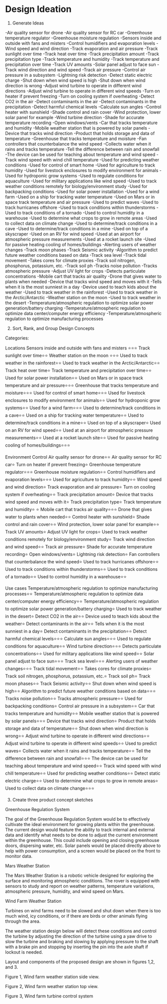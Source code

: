 # Design Ideation
1. Generate Ideas

-Air quality sensor for drone
-Air quality sensor for RC car
-Greenhouse temperature regulator
-Greenhouse moisture regulation
-Sensors inside and outside with fans and misters
-Control humidifiers and evaporation levels
-Wind speed and wind direction
-Track evaporation and air pressure
-Track sunlight over time
-Track heat over time
-Track precipitation amount
-Track precipitation type
-Track temperature and humidity
-Track temperature and precipitation over time
-Track UV amounts
-Solar panel adjust to face sun
-Track wind direction and wind speed
-Track air pressure
-Control air pressure in a subsystem
-Lightning risk detection
-Detect static electric charge
-Shut down when wind speed is high
-Shut down when wind direction is wrong
-Adjust wind turbine to operate in different wind directions
-Adjust wind turbine to operate in different wind speeds
-Turn on heater if prevent freezing
-Turn on cooling system if overheating
-Detect CO2 in the air
-Detect contaminants in the air
-Detect contaminants in the precipitation
-Detect harmful chemical levels
-Calculate sun angles
-Control heater with sunshield
-Shade control and rain cover
-Wind protection, lower solar panel for example
-Wind turbine direction
-Shade for accurate temperature recording
-Open windows/vents
-Car that tracks temperature and humidity
-Mobile weather station that is powered by solar panels
-Device that tracks wind direction
-Product that holds storage and data of temperature
-Greenhouse that tracks temperature and moisture
-Fan controllers that counterbalance the wind speed
-Collects water when it rains and tracks temperature
-Tell the difference between rain and snowfall
-The device can be used for teaching about temperature and wind speed
-Track wind speed with wind chill temperature
-Used for predicting weather conditions
-Used for control of smart home
-Used for agriculture to track humidity
-Used for livestock enclosures to modify environment for animals
-Used for hydroponic grow systems
-Used to regulate conditions for aquaculture
-Used for military applications like wind speed
-Used to track weather conditions remotely for biology/environment study
-Used for backpacking conditions
-Used for solar power installation
-Used for a wind farm
-Used on a ship for tracking water temperature
-Used on Mars or in space track temperature and air pressure
-Used to predict waves
-Used to track hurricanes offshore
-Used to track conditions within thunderstorms
-Used to track conditions of a tornado
-Used to control humidity in a warehouse
-Used to determine what crops to grow in remote areas
-Used to collect data on climate change
-Used to determine/track conditions in a cave
-Used to determine/track conditions in a mine
-Used on top of a skyscraper
-Used on an RV for wind speed
-Used at an airport for atmospheric pressure measurements
-Used at a rocket launch site
-Used for passive heating cooling of homes/buildings
-Alerting users of weather changes
-Track moon phases
-Track Seismic activity
-Algorithm to predict future weather conditions based on data
-Track sea level
-Track tidal movement
-Takes cores for climate proxies
-Track soil nitrogen, phosphorus, potassium, etc.
-Track soil ph
-Tracks noise pollution
-Tracks atmospheric pressure
-Adjust UV light for crops
-Detects particulate concentrations
-Mobile cart that tracks air quality
-Drone that gives water to plants when needed
-Device that tracks wind speed and moves with it
-Tells when it is the most sunniest in a day
-Device used to teach kids about the weather
-Used to track weather in the rainforest
-Used to track weather in the Arctic/Antarctic
-Weather station on the moon
-Used to track weather in the desert
-Temperature/atmospheric regulation to optimize solar power generation/battery charging
-Temperature/atmospheric regulation to optimize data center/computer energy efficiency
-Temperature/atmospheric regulation to optimize manufacturing processes

2. Sort, Rank, and Group Design Concepts

Categories:

Locations
Sensors inside and outside with fans and misters  ⭐⭐⭐
Track sunlight over time⭐⭐
Weather station on the moon ⭐⭐⭐
Used to track weather in the rainforest⭐⭐
Used to track weather in the Arctic/Antarctic⭐⭐
Track heat over time⭐
Track temperature and precipitation over time⭐⭐
Used for solar power installation⭐⭐
Used on Mars or in space track temperature and air pressure⭐⭐⭐
Greenhouse that tracks temperature and moisture⭐⭐⭐
Used for control of smart home⭐⭐⭐
Used for livestock enclosures to modify environment for animals⭐⭐
Used for hydroponic grow systems⭐⭐
Used for a wind farm⭐⭐⭐
Used to determine/track conditions in a cave⭐⭐
Used on a ship for tracking water temperature⭐⭐
Used to determine/track conditions in a mine⭐⭐
Used on top of a skyscraper⭐
Used on an RV for wind speed⭐⭐
Used at an airport for atmospheric pressure measurements⭐⭐
Used at a rocket launch site⭐⭐
Used for passive heating cooling of homes/buildings⭐⭐⭐

Environment Control
Air quality sensor for drone⭐⭐
Air quality sensor for RC car⭐
Turn on heater if prevent freezing⭐
Greenhouse temperature regulator⭐⭐⭐
Greenhouse moisture regulation⭐⭐
Control humidifiers and evaporation levels⭐⭐⭐
Used for agriculture to track humidity⭐⭐
Wind speed and wind direction⭐
Track evaporation and air pressure⭐
Turn on cooling system if overheating⭐⭐
Track precipitation amount⭐
Device that tracks wind speed and moves with it⭐
Track precipitation type⭐
Track temperature and humidity⭐ ⭐
Mobile cart that tracks air quality⭐⭐⭐
Drone that gives water to plants when needed⭐⭐
Control heater with sunshield⭐
Shade control and rain cover⭐⭐
Wind protection, lower solar panel for example⭐⭐
Track UV amounts⭐
Adjust UV light for crops⭐
Used to track weather conditions remotely for biology/environment study⭐
Track wind direction and wind speed⭐⭐
Track air pressure⭐
Shade for accurate temperature recording⭐
Open windows/vents⭐
Lightning risk detection⭐
Fan controllers that counterbalance the wind speed⭐
Used to track hurricanes offshore⭐⭐
Used to track conditions within thunderstorms⭐⭐
Used to track conditions of a tornado⭐⭐
Used to control humidity in a warehouse⭐⭐

Use cases
Temperature/atmospheric regulation to optimize manufacturing processes⭐⭐
Temperature/atmospheric regulation to optimize data center/computer energy efficiency⭐⭐
Temperature/atmospheric regulation to optimize solar power generation/battery charging⭐
Used to track weather in the desert⭐
Detect CO2 in the air⭐⭐
Device used to teach kids about the weather⭐
Detect contaminants in the air⭐⭐
Tells when it is the most sunniest in a day⭐
Detect contaminants in the precipitation⭐⭐
Detect harmful chemical levels⭐⭐⭐
Calculate sun angles⭐⭐⭐
Used to regulate conditions for aquaculture⭐⭐
Wind turbine direction⭐⭐⭐
Detects particulate concentrations⭐⭐
Used for military applications like wind speed⭐⭐
Solar panel adjust to face sun⭐⭐⭐
Track sea level⭐⭐⭐
Alerting users of weather changes⭐⭐⭐
Track tidal movement⭐⭐
Takes cores for climate proxies⭐
Track soil nitrogen, phosphorus, potassium, etc.⭐
Track soil ph⭐
Track moon phases⭐⭐
Track Seismic activity⭐⭐
Shut down when wind speed is high⭐⭐
Algorithm to predict future weather conditions based on data⭐⭐⭐
Tracks noise pollution⭐⭐
Tracks atmospheric pressure⭐⭐
Used for backpacking conditions⭐
Control air pressure in a subsystem⭐⭐
Car that tracks temperature and humidity⭐⭐
Mobile weather station that is powered by solar panels⭐⭐⭐
Device that tracks wind direction⭐
Product that holds storage and data of temperature⭐⭐
Shut down when wind direction is wrong⭐⭐
Adjust wind turbine to operate in different wind directions⭐⭐
Adjust wind turbine to operate in different wind speeds⭐⭐
Used to predict waves⭐
Collects water when it rains and tracks temperature⭐⭐
Tell the difference between rain and snowfall⭐⭐⭐
The device can be used for teaching about temperature and wind speed⭐⭐
Track wind speed with wind chill temperature⭐⭐
Used for predicting weather conditions⭐⭐
Detect static electric charge⭐⭐
Used to determine what crops to grow in remote areas⭐
Used to collect data on climate change⭐⭐⭐

3. Create three product concept sketches  

Greenhouse Regulation System

The goal of the Greenhouse Regulation System would be to effectively cultivate the ideal environment for growing plants within the greenhouse. The current design would feature the ability to track internal and external data and identify what needs to be done to adjust the current environment within the greenhouse. This could include opening and closing greenhouse doors, dispersing water, etc. Solar panels would be placed directly above to help with power consumption, and a screen would be placed on the front to monitor data.
























Mars Weather Station

The Mars Weather Station is a robotic vehicle designed for exploring the surface and monitoring atmospheric conditions. The rover is equipped with sensors to study and report on weather patterns, temperature variations, atmospheric pressure, humidity, and wind speed on Mars.





Wind Farm Weather Station

Turbines on wind farms need to be slowed and shut down when there is too much wind, icy conditions, or if there are birds or other animals flying through the area.  

The weather station design below will detect these conditions and control the turbine by adjusting the direction of the turbine using a yaw drive to slow the turbine and braking and slowing by applying pressure to the shaft with a brake pin and stopping by inserting the pin into the axle shaft if lockout is needed.

Layout and components of the proposed design are shown in figures 1,2, and 3.


Figure 1, Wind farm weather station side view.




Figure 2, Wind farm weather station top view.



Figure 3, Wind farm turbine control system








